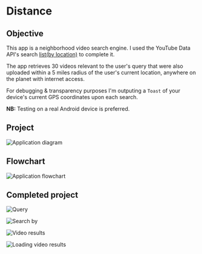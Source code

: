 # Distance


## Objective

This app is a neighborhood video search engine. I used the YouTube Data API's search [list(by location)](https://developers.google.com/youtube/v3/docs/search/list) to complete it.

The app retrieves 30 videos relevant to the user's query that were also uploaded within a 5 miles radius of the user's current location, 
anywhere on the planet with internet access.

For debugging & transparency purposes I'm outputing a ``Toast`` of your device's current GPS coordinates upon each search.

**NB:** Testing on a real Android device is preferred.

## Project 

![Application diagram](app_diagram.png)


## Flowchart

![Application flowchart](app_flow_chart.png)


## Completed project

![Query](app_photo_2.png)

![Search by](app_photo1.png)

![Video results](app_photo_4.png)

![Loading video results](app_photo_3.png)
